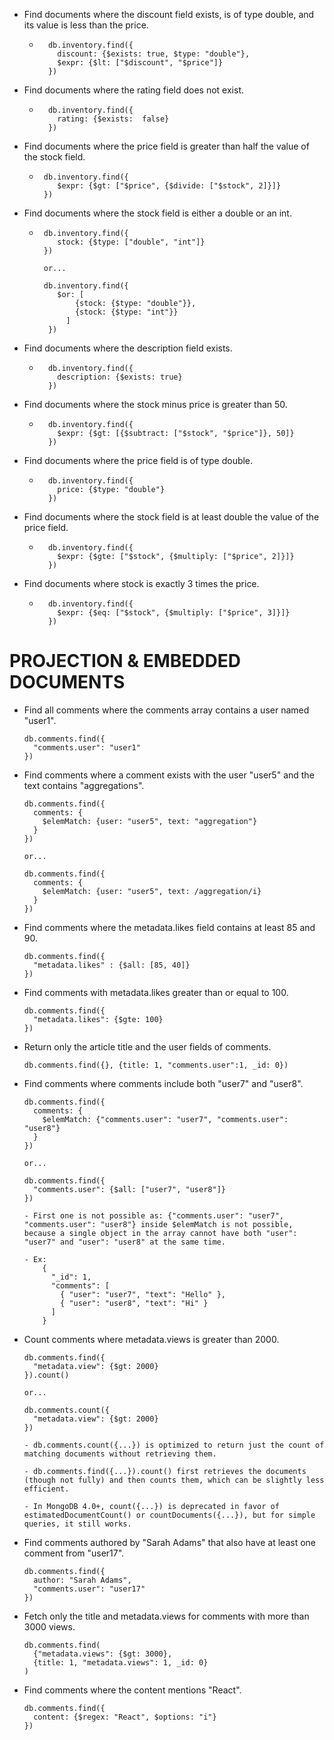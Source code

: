 - Find documents where the discount field exists, is of type double, and its value is less than the price.
  - ``` 
      db.inventory.find({
        discount: {$exists: true, $type: "double"},
        $expr: {$lt: ["$discount", "$price"]}
      })
      ```
- Find documents where the rating field does not exist.
  - ``` 
      db.inventory.find({
        rating: {$exists:  false}
      })
      ```
- Find documents where the price field is greater than half the value of the stock field.
  - ``` 
     db.inventory.find({
        $expr: {$gt: ["$price", {$divide: ["$stock", 2]}]}
     })
      ```
- Find documents where the stock field is either a double or an int.
  - ``` 
     db.inventory.find({
        stock: {$type: ["double", "int"]}
     })

     or...

     db.inventory.find({
        $or: [
            {stock: {$type: "double"}},
            {stock: {$type: "int"}}
          ]
      })
      ```
- Find documents where the description field exists.
  - ``` 
      db.inventory.find({
        description: {$exists: true}
      })
      ```
- Find documents where the stock minus price is greater than 50.
  - ``` 
      db.inventory.find({
        $expr: {$gt: [{$subtract: ["$stock", "$price"]}, 50]}
      })
      ```
- Find documents where the price field is of type double.
  - ``` 
      db.inventory.find({
        price: {$type: "double"}
      })
      ```
- Find documents where the stock field is at least double the value of the price field.
  - ``` 
      db.inventory.find({
        $expr: {$gte: ["$stock", {$multiply: ["$price", 2]}]}
      })
      ```
- Find documents where stock is exactly 3 times the price.
  - ``` 
      db.inventory.find({
        $expr: {$eq: ["$stock", {$multiply: ["$price", 3]}]}
      })
      ```

# PROJECTION & EMBEDDED DOCUMENTS
- Find all comments where the comments array contains a user named "user1".
    ```
    db.comments.find({
      "comments.user": "user1"
    })
    ```
- Find comments where a comment exists with the user "user5" and the text contains "aggregations".
    ```
    db.comments.find({
      comments: {
        $elemMatch: {user: "user5", text: "aggregation"}
      }
    })

    or...

    db.comments.find({
      comments: {
        $elemMatch: {user: "user5", text: /aggregation/i}
      }
    })
    ```
- Find comments where the metadata.likes field contains at least 85 and 90.
    ```
    db.comments.find({
      "metadata.likes" : {$all: [85, 40]}
    })
    ```
- Find comments with metadata.likes greater than or equal to 100.
    ```
    db.comments.find({
      "metadata.likes": {$gte: 100}
    })

    ```
- Return only the article title and the user fields of comments.
    ```
    db.comments.find({}, {title: 1, "comments.user":1, _id: 0})
    ```
- Find comments where comments include both "user7" and "user8".
    ```
    db.comments.find({
      comments: {
        $elemMatch: {"comments.user": "user7", "comments.user": "user8"}
      }
    })

    or...

    db.comments.find({
      "comments.user": {$all: ["user7", "user8"]}
    })

    - First one is not possible as: {"comments.user": "user7", "comments.user": "user8"} inside $elemMatch is not possible, because a single object in the array cannot have both "user": "user7" and "user": "user8" at the same time.

    - Ex:
        {
          "_id": 1,
          "comments": [
            { "user": "user7", "text": "Hello" },
            { "user": "user8", "text": "Hi" }
          ]
        }

    ```
- Count comments where metadata.views is greater than 2000.
    ```
    db.comments.find({
      "metadata.view": {$gt: 2000}
    }).count()

    or...

    db.comments.count({
      "metadata.view": {$gt: 2000}
    })

    - db.comments.count({...}) is optimized to return just the count of matching documents without retrieving them.

    - db.comments.find({...}).count() first retrieves the documents (though not fully) and then counts them, which can be slightly less efficient.

    - In MongoDB 4.0+, count({...}) is deprecated in favor of estimatedDocumentCount() or countDocuments({...}), but for simple queries, it still works.
    ```
- Find comments authored by "Sarah Adams" that also have at least one comment from "user17".
    ```
    db.comments.find({
      author: "Sarah Adams",
      "comments.user": "user17"
    })
    ```
- Fetch only the title and metadata.views for comments with more than 3000 views.
    ```
    db.comments.find(
      {"metadata.views": {$gt: 3000},
      {title: 1, "metadata.views": 1, _id: 0}
    )

    ```
- Find comments where the content mentions "React".
    ```
    db.comments.find({
      content: {$regex: "React", $options: "i"}
    })
    ```